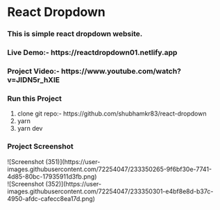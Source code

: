 # React Dropdown
<h3>This is simple react dropdown website.</h3>

<h3>Live Demo:- https://reactdropdown01.netlify.app</h3>
<h3>Project Video:- https://www.youtube.com/watch?v=JIDN5r_hXIE</h3>

<h3>Run this Project</h3>
<ol>
<li>clone git repo:- https://github.com/shubhamkr83/react-dropdown</li>
<li>yarn</li>
<li>yarn dev</li>
</ol>

<h3>Project Screenshot</h3>
![Screenshot (351)](https://user-images.githubusercontent.com/72254047/233350265-9f6bf30e-7741-4d85-80bc-17935911d3fb.png)
<br>
![Screenshot (352)](https://user-images.githubusercontent.com/72254047/233350301-e4bf8e8d-b37c-4950-afdc-cafecc8ea17d.png)
